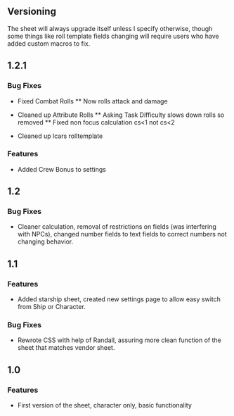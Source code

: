 ## Versioning

The sheet will always upgrade itself unless I specify otherwise, though some things like roll template fields changing will require users who have added custom macros to fix.

## 1.2.1
### Bug Fixes
* Fixed Combat Rolls
	** Now rolls attack and damage

* Cleaned up Attribute Rolls
	** Asking Task Difficulty slows down rolls so removed
	** Fixed non focus calculation cs<1 not cs<2

* Cleaned up lcars rolltemplate

### Features
* Added Crew Bonus to settings

## 1.2

### Bug Fixes

* Cleaner calculation, removal of restrictions on fields (was interfering with NPCs), changed number fields to text fields to correct numbers not changing behavior.

## 1.1

### Features

* Added starship sheet, created new settings page to allow easy switch from Ship or Character.

### Bug Fixes

* Rewrote CSS with help of Randall, assuring more clean function of the sheet that matches vendor sheet.

## 1.0

### Features

* First version of the sheet, character only, basic functionality

